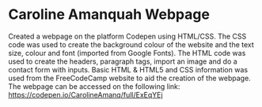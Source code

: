 # Caroline Amanquah Webpage
Created a webpage on the platform Codepen using HTML/CSS. The CSS code was used to create the background colour of the website and the text size, colour and font (imported from Google Fonts). The HTML code was used to create the headers, paragraph tags, import an image and do a contact form with inputs. Basic HTML & HTML5 and CSS information was used from the FreeCodeCamp website to aid the creation of the webpage.
The webpage can be accessed on the following link: https://codepen.io/CarolineAmanq/full/ExEqYEj
